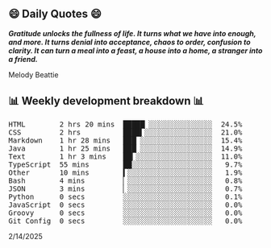 ## 😄 Daily Quotes 😄

_**Gratitude unlocks the fullness of life. It turns what we have into enough, and more. It turns denial into acceptance, chaos to order, confusion to clarity. It can turn a meal into a feast, a house into a home, a stranger into a friend.**_

Melody Beattie



## 📊 Weekly development breakdown 📊

<pre>HTML        2 hrs 20 mins  █████▏░░░░░░░░░░░░░░░  24.5%
CSS         2 hrs          ████▍░░░░░░░░░░░░░░░░  21.0%
Markdown    1 hr 28 mins   ███▏░░░░░░░░░░░░░░░░░  15.4%
Java        1 hr 25 mins   ███▏░░░░░░░░░░░░░░░░░  14.9%
Text        1 hr 3 mins    ██▎░░░░░░░░░░░░░░░░░░  11.0%
TypeScript  55 mins        ██░░░░░░░░░░░░░░░░░░░   9.7%
Other       10 mins        ▍░░░░░░░░░░░░░░░░░░░░   1.9%
Bash        4 mins         ▏░░░░░░░░░░░░░░░░░░░░   0.8%
JSON        3 mins         ▏░░░░░░░░░░░░░░░░░░░░   0.7%
Python      0 secs         ░░░░░░░░░░░░░░░░░░░░░   0.1%
JavaScript  0 secs         ░░░░░░░░░░░░░░░░░░░░░   0.0%
Groovy      0 secs         ░░░░░░░░░░░░░░░░░░░░░   0.0%
Git Config  0 secs         ░░░░░░░░░░░░░░░░░░░░░   0.0%</pre>

2/14/2025